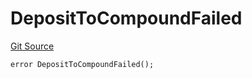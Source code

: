 # DepositToCompoundFailed
[Git Source](https://github.com/SyncCode2017/yield-aggregator-hh/blob/9547b64ff0dde35cf66a54081393a0499b5c1eda/contracts/YieldAggregator.sol)


```solidity
error DepositToCompoundFailed();
```

